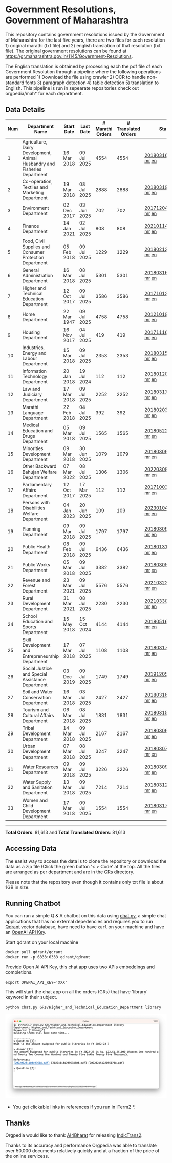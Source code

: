 # Government Resolutions, Government of Maharashtra

This repository contains government resolutions issued by the Government of Maharashtra for the last five years, there are two files for each resolution 1) original marathi (txt file) and 2) english translation of that resolution (txt file). The original government resolutions can be found at https://gr.maharashtra.gov.in/1145/Government-Resolutions.

The English translation is obtained by processing each the pdf file of each Government Resolution through a pipeline where the following operations are performed 1) Download the file using crawler 2) OCR to handle non-standard fonts 3) paragraph detection 4) table  detection 5) translation to English. This pipeline is run in sepearate repositories check out orgpedia/mah* for each department.


## Data Details

| Num | Department Name | Start Date | Last Date | # Marathi Orders | # Translated Orders | Starting Order | Last Order |
| --- | --------------- | ---------- | --------- | ---------------- | ------------------- | -------------- | ---------- |
| 1 | Agriculture, Dairy Development, Animal Husbandry and Fisheries Department | 16 Mar 2018 | 09 Jul 2025 | 4554 | 4554 | [201803161624182101.pdf](https://gr.maharashtra.gov.in/Site/Upload/Government%20Resolutions/English/201803161624182101.pdf) [mr](GRs/Agriculture,_Dairy_Development,_Animal_Husbandry_and_Fisheries_Department/201803161624182101.pdf.mr.txt) [en](GRs/Agriculture,_Dairy_Development,_Animal_Husbandry_and_Fisheries_Department/201803161624182101.pdf.en.txt) | [202507091833473401.pdf](https://gr.maharashtra.gov.in/Site/Upload/Government%20Resolutions/English/202507091833473401.pdf.pdf) [mr](GRs/Agriculture,_Dairy_Development,_Animal_Husbandry_and_Fisheries_Department/202507091833473401.pdf.mr.txt) [en](GRs/Agriculture,_Dairy_Development,_Animal_Husbandry_and_Fisheries_Department/202507091833473401.pdf.en.txt) |
| 2 | Co-operation, Textiles and Marketing Department | 19 Mar 2018 | 08 Jul 2025 | 2888 | 2888 | [201803191257576702.pdf](https://gr.maharashtra.gov.in/Site/Upload/Government%20Resolutions/English/201803191257576702.pdf) [mr](GRs/Co-operation,_Textiles_and_Marketing_Department/201803191257576702.pdf.mr.txt) [en](GRs/Co-operation,_Textiles_and_Marketing_Department/201803191257576702.pdf.en.txt) | [202507081759520302.pdf](https://gr.maharashtra.gov.in/Site/Upload/Government%20Resolutions/English/202507081759520302.pdf) [mr](GRs/Co-operation,_Textiles_and_Marketing_Department/202507081759520302.pdf.mr.txt) [en](GRs/Co-operation,_Textiles_and_Marketing_Department/202507081759520302.pdf.en.txt) |
| 3 | Environment Department | 02 Dec 2017 | 03 Jun 2025 | 702 | 702 | [201712041147216904.pdf](https://gr.maharashtra.gov.in/Site/Upload/Government%20Resolutions/English/201712041147216904.pdf) [mr](GRs/Environment_Department/201712041147216904.pdf.mr.txt) [en](GRs/Environment_Department/201712041147216904.pdf.en.txt) | [202506031509377104.pdf](https://gr.maharashtra.gov.in/Site/Upload/Government%20Resolutions/English/202506031509377104.pdf) [mr](GRs/Environment_Department/202506031509377104.pdf.mr.txt) [en](GRs/Environment_Department/202506031509377104.pdf.en.txt) |
| 4 | Finance Department | 14 Jan 2021 | 02 Jul 2025 | 808 | 808 | [202101141237329905.pdf](https://gr.maharashtra.gov.in/Site/Upload/Government%20Resolutions/English/202101141237329905.pdf) [mr](GRs/Finance_Department/202101141237329905.pdf.mr.txt) [en](GRs/Finance_Department/202101141237329905.pdf.en.txt) | [202507021655461705.pdf](https://gr.maharashtra.gov.in/Site/Upload/Government%20Resolutions/English/202507021655461705.pdf) [mr](GRs/Finance_Department/202507021655461705.pdf.mr.txt) [en](GRs/Finance_Department/202507021655461705.pdf.en.txt) |
| 5 | Food, Civil Supplies and Consumer Protection Department | 05 Feb 2018 | 09 Jul 2025 | 1229 | 1229 | [201802121244545806.pdf](https://gr.maharashtra.gov.in/Site/Upload/Government%20Resolutions/English/201802121244545806.pdf) [mr](GRs/Food,_Civil_Supplies_and_Consumer_Protection_Department/201802121244545806.pdf.mr.txt) [en](GRs/Food,_Civil_Supplies_and_Consumer_Protection_Department/201802121244545806.pdf.en.txt) | [202507091718383906.pdf](https://gr.maharashtra.gov.in/Site/Upload/Government%20Resolutions/English/202507091718383906.pdf) [mr](GRs/Food,_Civil_Supplies_and_Consumer_Protection_Department/202507091718383906.pdf.mr.txt) [en](GRs/Food,_Civil_Supplies_and_Consumer_Protection_Department/202507091718383906.pdf.en.txt) |
| 6 | General Administration Department | 16 Mar 2018 | 08 Jul 2025 | 5301 | 5301 | [201803161224022707.pdf](https://gr.maharashtra.gov.in/Site/Upload/Government%20Resolutions/English/201803161224022707.pdf) [mr](GRs/General_Administration_Department/201803161224022707.pdf.mr.txt) [en](GRs/General_Administration_Department/201803161224022707.pdf.en.txt) | [202507081723345607.pdf](https://gr.maharashtra.gov.in/Site/Upload/Government%20Resolutions/English/202507081723345607.pdf) [mr](GRs/General_Administration_Department/202507081723345607.pdf.mr.txt) [en](GRs/General_Administration_Department/202507081723345607.pdf.en.txt) |
| 7 | Higher and Technical Education Department | 12 Oct 2017 | 09 Jul 2025 | 3586 | 3586 | [201710121514029708.pdf](https://gr.maharashtra.gov.in/Site/Upload/Government%20Resolutions/English/201710121514029708.pdf) [mr](GRs/Higher_and_Technical_Education_Department/201710121514029708.pdf.mr.txt) [en](GRs/Higher_and_Technical_Education_Department/201710121514029708.pdf.en.txt) | [202507091759210108.pdf](https://gr.maharashtra.gov.in/Site/Upload/Government%20Resolutions/English/202507091759210108.pdf) [mr](GRs/Higher_and_Technical_Education_Department/202507091759210108.pdf.mr.txt) [en](GRs/Higher_and_Technical_Education_Department/202507091759210108.pdf.en.txt) |
| 8 | Home Department | 22 Mar 1947 | 09 Jul 2025 | 4758 | 4758 | [201210191648552129.pdf](https://gr.maharashtra.gov.in/Site/Upload/Government%20Resolutions/English/201210191648552129.pdf) [mr](GRs/Home_Department/201210191648552129.pdf.mr.txt) [en](GRs/Home_Department/201210191648552129.pdf.en.txt) | [202507091823198029.pdf](https://gr.maharashtra.gov.in/Site/Upload/Government%20Resolutions/English/202507091823198029.pdf) [mr](GRs/Home_Department/202507091823198029.pdf.mr.txt) [en](GRs/Home_Department/202507091823198029.pdf.en.txt) |
| 9 | Housing Department | 16 Nov 2017 | 04 Jul 2025 | 419 | 419 | [201711161447076609.pdf](https://gr.maharashtra.gov.in/Site/Upload/Government%20Resolutions/English/201711161447076609.pdf) [mr](GRs/Housing_Department/201711161447076609.pdf.mr.txt) [en](GRs/Housing_Department/201711161447076609.pdf.en.txt) | [202507041725570409.pdf](https://gr.maharashtra.gov.in/Site/Upload/Government%20Resolutions/English/202507041725570409.pdf) [mr](GRs/Housing_Department/202507041725570409.pdf.mr.txt) [en](GRs/Housing_Department/202507041725570409.pdf.en.txt) |
| 10 | Industries, Energy and Labour Department | 15 Mar 2018 | 09 Jul 2025 | 2353 | 2353 | [201803151204055010.pdf](https://gr.maharashtra.gov.in/Site/Upload/Government%20Resolutions/English/201803151204055010.pdf) [mr](GRs/Industries,_Energy_and_Labour_Department/201803151204055010.pdf.mr.txt) [en](GRs/Industries,_Energy_and_Labour_Department/201803151204055010.pdf.en.txt) | [202507091543483510.pdf](https://gr.maharashtra.gov.in/Site/Upload/Government%20Resolutions/English/202507091543483510.pdf) [mr](GRs/Industries,_Energy_and_Labour_Department/202507091543483510.pdf.mr.txt) [en](GRs/Industries,_Energy_and_Labour_Department/202507091543483510.pdf.en.txt) |
| 11 | Information Technology Department | 20 Jan 2018 | 19 Jul 2024 | 112 | 112 | [201801201843024511.pdf](https://gr.maharashtra.gov.in/Site/Upload/Government%20Resolutions/English/201801201843024511.pdf) [mr](GRs/Information_Technology_Department/201801201843024511.pdf.mr.txt) [en](GRs/Information_Technology_Department/201801201843024511.pdf.en.txt) | [202407191742379111.pdf](https://gr.maharashtra.gov.in/Site/Upload/Government%20Resolutions/English/202407191742379111.pdf) [mr](GRs/Information_Technology_Department/202407191742379111.pdf.mr.txt) [en](GRs/Information_Technology_Department/202407191742379111.pdf.en.txt) |
| 12 | Law and Judiciary Department | 17 Mar 2018 | 09 Jul 2025 | 2252 | 2252 | [201803171129290212.pdf](https://gr.maharashtra.gov.in/Site/Upload/Government%20Resolutions/English/201803171129290212.pdf) [mr](GRs/Law_and_Judiciary_Department/201803171129290212.pdf.mr.txt) [en](GRs/Law_and_Judiciary_Department/201803171129290212.pdf.en.txt) | [202507091527563412.pdf](https://gr.maharashtra.gov.in/Site/Upload/Government%20Resolutions/English/202507091527563412.pdf) [mr](GRs/Law_and_Judiciary_Department/202507091527563412.pdf.mr.txt) [en](GRs/Law_and_Judiciary_Department/202507091527563412.pdf.en.txt) |
| 13 | Marathi Language Department | 22 Feb 2018 | 04 Jul 2025 | 392 | 392 | [201802031549154233.pdf](https://gr.maharashtra.gov.in/Site/Upload/Government%20Resolutions/English/201802031549154233.pdf) [mr](GRs/Marathi_Language_Department/201802031549154233.pdf.mr.txt) [en](GRs/Marathi_Language_Department/201802031549154233.pdf.en.txt) | [202507041252207433.pdf](https://gr.maharashtra.gov.in/Site/Upload/Government%20Resolutions/English/202507041252207433.pdf) [mr](GRs/Marathi_Language_Department/202507041252207433.pdf.mr.txt) [en](GRs/Marathi_Language_Department/202507041252207433.pdf.en.txt) |
| 14 | Medical Education and Drugs Department | 05 Mar 2018 | 09 Jul 2025 | 1565 | 1565 | [201805221424292513.pdf](https://gr.maharashtra.gov.in/Site/Upload/Government%20Resolutions/English/201805221424292513.pdf) [mr](GRs/Medical_Education_and_Drugs_Department/201805221424292513.pdf.mr.txt) [en](GRs/Medical_Education_and_Drugs_Department/201805221424292513.pdf.en.txt) | [202507091523580713.pdf](https://gr.maharashtra.gov.in/Site/Upload/Government%20Resolutions/English/202507091523580713.pdf) [mr](GRs/Medical_Education_and_Drugs_Department/202507091523580713.pdf.mr.txt) [en](GRs/Medical_Education_and_Drugs_Department/202507091523580713.pdf.en.txt) |
| 15 | Minorities Development Department | 09 Mar 2018 | 30 Jun 2025 | 1079 | 1079 | [201803091218355314.pdf](https://gr.maharashtra.gov.in/Site/Upload/Government%20Resolutions/English/201803091218355314.pdf) [mr](GRs/Minorities_Development_Department/201803091218355314.pdf.mr.txt) [en](GRs/Minorities_Development_Department/201803091218355314.pdf.en.txt) | [202506301800209414.pdf](https://gr.maharashtra.gov.in/Site/Upload/Government%20Resolutions/English/202506301800209414.pdf) [mr](GRs/Minorities_Development_Department/202506301800209414.pdf.mr.txt) [en](GRs/Minorities_Development_Department/202506301800209414.pdf.en.txt) |
| 16 | Other Backward Bahujan Welfare Department | 07 Mar 2022 | 08 Jul 2025 | 1306 | 1306 | [202203081752439334.pdf](https://gr.maharashtra.gov.in/Site/Upload/Government%20Resolutions/English/202203081752439334.pdf) [mr](GRs/Other_Backward_Bahujan_Welfare_Department/202203081752439334.pdf.mr.txt) [en](GRs/Other_Backward_Bahujan_Welfare_Department/202203081752439334.pdf.en.txt) | [202507081613462834.pdf](https://gr.maharashtra.gov.in/Site/Upload/Government%20Resolutions/English/202507081613462834.pdf) [mr](GRs/Other_Backward_Bahujan_Welfare_Department/202507081613462834.pdf.mr.txt) [en](GRs/Other_Backward_Bahujan_Welfare_Department/202507081613462834.pdf.en.txt) |
| 17 | Parliamentary Affairs Department | 12 Oct 2017 | 17 Mar 2025 | 112 | 112 | [201710031642378615.pdf](https://gr.maharashtra.gov.in/Site/Upload/Government%20Resolutions/English/201710031642378615.pdf) [mr](GRs/Parliamentary_Affairs_Department/201710031642378615.pdf.mr.txt) [en](GRs/Parliamentary_Affairs_Department/201710031642378615.pdf.en.txt) | [202503171104518215.pdf](https://gr.maharashtra.gov.in/Site/Upload/Government%20Resolutions/English/202503171104518215.pdf) [mr](GRs/Parliamentary_Affairs_Department/202503171104518215.pdf.mr.txt) [en](GRs/Parliamentary_Affairs_Department/202503171104518215.pdf.en.txt) |
| 18 | Persons with Disabilities Welfare Department | 04 Jan 2023 | 20 Jun 2025 | 109 | 109 | [202301041906309635.pdf](https://gr.maharashtra.gov.in/Site/Upload/Government%20Resolutions/English/202301041906309635.pdf) [mr](GRs/Persons_with_Disabilities_Welfare_Department/202301041906309635.pdf.mr.txt) [en](GRs/Persons_with_Disabilities_Welfare_Department/202301041906309635.pdf.en.txt) | [202506201242006035.pdf](https://gr.maharashtra.gov.in/Site/Upload/Government%20Resolutions/English/202506201242006035.pdf) [mr](GRs/Persons_with_Disabilities_Welfare_Department/202506201242006035.pdf.mr.txt) [en](GRs/Persons_with_Disabilities_Welfare_Department/202506201242006035.pdf.en.txt) |
| 19 | Planning Department | 09 Mar 2018 | 09 Jul 2025 | 1797 | 1797 | [201803091441032716.pdf](https://gr.maharashtra.gov.in/Site/Upload/Government%20Resolutions/English/201803091441032716.pdf) [mr](GRs/Planning_Department/201803091441032716.pdf.mr.txt) [en](GRs/Planning_Department/201803091441032716.pdf.en.txt) | [202507091817506316.pdf](https://gr.maharashtra.gov.in/Site/Upload/Government%20Resolutions/English/202507091817506316.pdf) [mr](GRs/Planning_Department/202507091817506316.pdf.mr.txt) [en](GRs/Planning_Department/202507091817506316.pdf.en.txt) |
| 20 | Public Health Department | 08 Feb 2018 | 09 Jul 2025 | 6436 | 6436 | [201801311722275417.pdf](https://gr.maharashtra.gov.in/Site/Upload/Government%20Resolutions/English/201801311722275417.pdf) [mr](GRs/Public_Health_Department/201801311722275417.pdf.mr.txt) [en](GRs/Public_Health_Department/201801311722275417.pdf.en.txt) | [202507091131551017.pdf](https://gr.maharashtra.gov.in/Site/Upload/Government%20Resolutions/English/202507091131551017.pdf) [mr](GRs/Public_Health_Department/202507091131551017.pdf.mr.txt) [en](GRs/Public_Health_Department/202507091131551017.pdf.en.txt) |
| 21 | Public Works Department | 05 Mar 2018 | 09 Jul 2025 | 3382 | 3382 | [201803051515468118.pdf](https://gr.maharashtra.gov.in/Site/Upload/Government%20Resolutions/English/201803051515468118.pdf) [mr](GRs/Public_Works_Department/201803051515468118.pdf.mr.txt) [en](GRs/Public_Works_Department/201803051515468118.pdf.en.txt) | [202507091533562718.pdf](https://gr.maharashtra.gov.in/Site/Upload/Government%20Resolutions/English/202507091533562718.pdf) [mr](GRs/Public_Works_Department/202507091533562718.pdf.mr.txt) [en](GRs/Public_Works_Department/202507091533562718.pdf.en.txt) |
| 22 | Revenue and Forest Department | 23 Mar 2021 | 09 Jul 2025 | 5576 | 5576 | [202103231328393119.pdf](https://gr.maharashtra.gov.in/Site/Upload/Government%20Resolutions/English/202103231328393119.pdf) [mr](GRs/Revenue_and_Forest_Department/202103231328393119.pdf.mr.txt) [en](GRs/Revenue_and_Forest_Department/202103231328393119.pdf.en.txt) | [202507091801525519.pdf](https://gr.maharashtra.gov.in/Site/Upload/Government%20Resolutions/English/202507091801525519.pdf) [mr](GRs/Revenue_and_Forest_Department/202507091801525519.pdf.mr.txt) [en](GRs/Revenue_and_Forest_Department/202507091801525519.pdf.en.txt) |
| 23 | Rural Development Department | 31 Mar 2021 | 08 Jul 2025 | 2230 | 2230 | [202103301021181120.pdf](https://gr.maharashtra.gov.in/Site/Upload/Government%20Resolutions/English/202103301021181120.pdf) [mr](GRs/Rural_Development_Department/202103301021181120.pdf.mr.txt) [en](GRs/Rural_Development_Department/202103301021181120.pdf.en.txt) | [202507081500137420.pdf](https://gr.maharashtra.gov.in/Site/Upload/Government%20Resolutions/English/202507081500137420.pdf) [mr](GRs/Rural_Development_Department/202507081500137420.pdf.mr.txt) [en](GRs/Rural_Development_Department/202507081500137420.pdf.en.txt) |
| 24 | School Education and Sports Department | 15 May 2018 | 15 Oct 2024 | 4144 | 4144 | [201805161114241221.pdf](https://gr.maharashtra.gov.in/Site/Upload/Government%20Resolutions/English/201805161114241221.pdf) [mr](GRs/School_Education_and_Sports_Department/201805161114241221.pdf.mr.txt) [en](GRs/School_Education_and_Sports_Department/201805161114241221.pdf.en.txt) | [202410152127537021.pdf](https://gr.maharashtra.gov.in/Site/Upload/Government%20Resolutions/English/202410152127537021.pdf) [mr](GRs/School_Education_and_Sports_Department/202410152127537021.pdf.mr.txt) [en](GRs/School_Education_and_Sports_Department/202410152127537021.pdf.en.txt) |
| 25 | Skill Development and Entrepreneurship Department | 17 Mar 2018 | 07 Jul 2025 | 1108 | 1108 | [201803171322099003.pdf](https://gr.maharashtra.gov.in/Site/Upload/Government%20Resolutions/English/201803171322099003.pdf) [mr](GRs/Skill_Development_and_Entrepreneurship_Department/201803171322099003.pdf.mr.txt) [en](GRs/Skill_Development_and_Entrepreneurship_Department/201803171322099003.pdf.en.txt) | [202507071808492803.pdf](https://gr.maharashtra.gov.in/Site/Upload/Government%20Resolutions/English/202507071808492803.pdf) [mr](GRs/Skill_Development_and_Entrepreneurship_Department/202507071808492803.pdf.mr.txt) [en](GRs/Skill_Development_and_Entrepreneurship_Department/202507071808492803.pdf.en.txt) |
| 26 | Social Justice and Special Assistance Department | 03 Dec 2019 | 09 Jul 2025 | 1749 | 1749 | [201912051107011622.pdf](https://gr.maharashtra.gov.in/Site/Upload/Government%20Resolutions/English/201912051107011622.pdf) [mr](GRs/Social_Justice_and_Special_Assistance_Department/201912051107011622.pdf.mr.txt) [en](GRs/Social_Justice_and_Special_Assistance_Department/201912051107011622.pdf.en.txt) | [202507091152019122.pdf](https://gr.maharashtra.gov.in/Site/Upload/Government%20Resolutions/English/202507091152019122.pdf) [mr](GRs/Social_Justice_and_Special_Assistance_Department/202507091152019122.pdf.mr.txt) [en](GRs/Social_Justice_and_Special_Assistance_Department/202507091152019122.pdf.en.txt) |
| 27 | Soil and Water Conservation Department | 16 Mar 2018 | 03 Jul 2025 | 2427 | 2427 | [201803161247582426.pdf](https://gr.maharashtra.gov.in/Site/Upload/Government%20Resolutions/English/201803161247582426.pdf) [mr](GRs/Soil_and_Water_Conservation_Department/201803161247582426.pdf.mr.txt) [en](GRs/Soil_and_Water_Conservation_Department/201803161247582426.pdf.en.txt) | [202507031627182926.pdf](https://gr.maharashtra.gov.in/Site/Upload/Government%20Resolutions/English/202507031627182926.pdf) [mr](GRs/Soil_and_Water_Conservation_Department/202507031627182926.pdf.mr.txt) [en](GRs/Soil_and_Water_Conservation_Department/202507031627182926.pdf.en.txt) |
| 28 | Tourism and Cultural Affairs Department | 06 Mar 2018 | 08 Jul 2025 | 1831 | 1831 | [201803151055091823.pdf](https://gr.maharashtra.gov.in/Site/Upload/Government%20Resolutions/English/201803151055091823.pdf) [mr](GRs/Tourism_and_Cultural_Affairs_Department/201803151055091823.pdf.mr.txt) [en](GRs/Tourism_and_Cultural_Affairs_Department/201803151055091823.pdf.en.txt) | [202507081503079523.pdf](https://gr.maharashtra.gov.in/Site/Upload/Government%20Resolutions/English/202507081503079523.pdf) [mr](GRs/Tourism_and_Cultural_Affairs_Department/202507081503079523.pdf.mr.txt) [en](GRs/Tourism_and_Cultural_Affairs_Department/202507081503079523.pdf.en.txt) |
| 29 | Tribal Development Department | 14 Mar 2018 | 09 Jul 2025 | 2167 | 2167 | [201803091105184924.pdf](https://gr.maharashtra.gov.in/Site/Upload/Government%20Resolutions/English/201803091105184924.pdf) [mr](GRs/Tribal_Development_Department/201803091105184924.pdf.mr.txt) [en](GRs/Tribal_Development_Department/201803091105184924.pdf.en.txt) | [202507091224571824.pdf](https://gr.maharashtra.gov.in/Site/Upload/Government%20Resolutions/English/202507091224571824.pdf) [mr](GRs/Tribal_Development_Department/202507091224571824.pdf.mr.txt) [en](GRs/Tribal_Development_Department/202507091224571824.pdf.en.txt) |
| 30 | Urban Development Department | 07 Mar 2018 | 08 Jul 2025 | 3247 | 3247 | [201803071203178325.pdf](https://gr.maharashtra.gov.in/Site/Upload/Government%20Resolutions/English/201803071203178325.pdf) [mr](GRs/Urban_Development_Department/201803071203178325.pdf.mr.txt) [en](GRs/Urban_Development_Department/201803071203178325.pdf.en.txt) | [202507081755507125.pdf](https://gr.maharashtra.gov.in/Site/Upload/Government%20Resolutions/English/202507081755507125.pdf) [mr](GRs/Urban_Development_Department/202507081755507125.pdf.mr.txt) [en](GRs/Urban_Development_Department/202507081755507125.pdf.en.txt) |
| 31 | Water Resources Department | 09 Mar 2018 | 09 Jul 2025 | 3226 | 3226 | [201803091034435527.pdf](https://gr.maharashtra.gov.in/Site/Upload/Government%20Resolutions/English/201803091034435527.pdf) [mr](GRs/Water_Resources_Department/201803091034435527.pdf.mr.txt) [en](GRs/Water_Resources_Department/201803091034435527.pdf.en.txt) | [202507091715363227.pdf](https://gr.maharashtra.gov.in/Site/Upload/Government%20Resolutions/English/202507091715363227.pdf) [mr](GRs/Water_Resources_Department/202507091715363227.pdf.mr.txt) [en](GRs/Water_Resources_Department/202507091715363227.pdf.en.txt) |
| 32 | Water Supply and Sanitation Department | 13 Mar 2018 | 09 Jul 2025 | 7214 | 7214 | [201803121414108428.pdf](https://gr.maharashtra.gov.in/Site/Upload/Government%20Resolutions/English/201803121414108428.pdf) [mr](GRs/Water_Supply_and_Sanitation_Department/201803121414108428.pdf.mr.txt) [en](GRs/Water_Supply_and_Sanitation_Department/201803121414108428.pdf.en.txt) | [202507091618366528.pdf](https://gr.maharashtra.gov.in/Site/Upload/Government%20Resolutions/English/202507091618366528.pdf) [mr](GRs/Water_Supply_and_Sanitation_Department/202507091618366528.pdf.mr.txt) [en](GRs/Water_Supply_and_Sanitation_Department/202507091618366528.pdf.en.txt) |
| 33 | Women and Child Development Department | 17 Mar 2018 | 09 Jul 2025 | 1554 | 1554 | [201803171539444330.pdf](https://gr.maharashtra.gov.in/Site/Upload/Government%20Resolutions/English/201803171539444330.pdf) [mr](GRs/Women_and_Child_Development_Department/201803171539444330.pdf.mr.txt) [en](GRs/Women_and_Child_Development_Department/201803171539444330.pdf.en.txt) | [202507091628470730.pdf](https://gr.maharashtra.gov.in/Site/Upload/Government%20Resolutions/English/202507091628470730.pdf) [mr](GRs/Women_and_Child_Development_Department/202507091628470730.pdf.mr.txt) [en](GRs/Women_and_Child_Development_Department/202507091628470730.pdf.en.txt) |
----------------------------------------------------------------------------------------------------

**Total Orders**: 81,613 and **Total Translated Orders**: 81,613
## Accessing Data

The easist way to access the data is to clone the repository or download the data as a zip file (Click the green button '< > Code' at the top. All the files are arranged as per department and are in the [GRs](GRs) directory.

Please note that the repository even though it contains only txt file is about 1GB in size.

## Running Chatbot

You can run a simple Q & A chatbot on this data using [chat.py](chat.py), a simple chat applications that has no external depedencies and requires you to run [Qdrant](https://qdrant.tech/) vector database, have need to have `curl` on your machine and have an [OpenAI API Key](https://help.openai.com/en/articles/4936850-where-do-i-find-my-secret-api-key).

Start qdrant on your local machine
```shell
docker pull qdrant/qdrant
docker run -p 6333:6333 qdrant/qdrant
```

Provide Open AI API Key, this chat app uses two APIs embeddings and completions.
```shell
export OPENAI_API_KEY='XXX'
```

This will start the chat app on all the orders (GRs) that have 'library' keyword in their subject.

```shell
python chat.py GRs/Higher_and_Technical_Education_Department library
```

![screenshot of running chat.py](screenshot.png)

* You get clickable links in references if you run in iTerm2 *.

## Thanks

Orgpedia would like to thank [AI4Bharat](https://ai4bharat.iitm.ac.in/) for releasing [IndicTrans2](https://github.com/AI4Bharat/IndicTrans2).

Thanks to its accuracy and performance Orgpedia was able to translate over 50,000 documents relatively quickly and at a fraction of the price of the online servicess.

